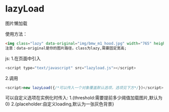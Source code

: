 # lazyLoad
图片懒加载

使用方法：
```html
<img class="lazy" data-original="img/bmw_m1_hood.jpg" width="765" height="574">
注意：data-original是你的图片路径，class为lazy,需要固定宽高;
```
js:
1.在页面中引入
```javascript
<script type="text/javascript" src="lazyload.js"></script>
```
2.调用
```javascript
<script>new lazyLoad({/*可以传入一个对象覆盖默认选项，选项见下方*/})</script>
```    
可以自定义选项在实例化时传入:
1.{threshold:需要提前多少阈值加载图片,默认为0}
2.{placeholder:自定义loading,默认为一张灰色背景}
   
